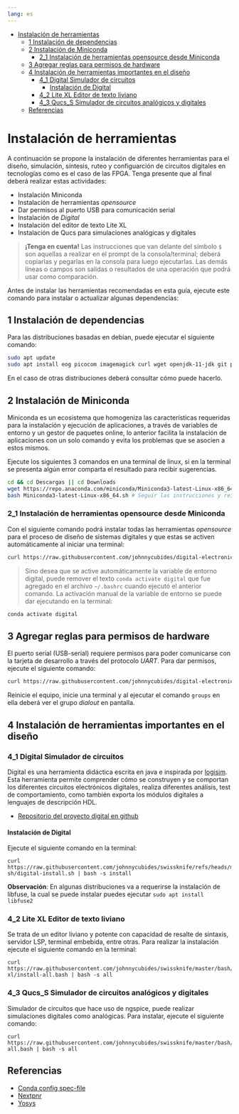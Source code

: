 ```yaml
---
lang: es
---
```


<!-- vim-markdown-toc Marked -->

* [Instalación de herramientas](#instalación-de-herramientas)
  * [1 Instalación de dependencias](#1-instalación-de-dependencias)
  * [2 Instalación de Miniconda](#2-instalación-de-miniconda)
    * [2_1 Instalación de herramientas opensource desde Miniconda](#2_1-instalación-de-herramientas-opensource-desde-miniconda)
  * [3 Agregar reglas para permisos de hardware](#3-agregar-reglas-para-permisos-de-hardware)
  * [4 Instalación de herramientas importantes en el diseño](#4-instalación-de-herramientas-importantes-en-el-diseño)
    * [4_1 Digital Simulador de circuitos](#4_1-digital-simulador-de-circuitos)
      * [Instalación de Digital](#instalación-de-digital)
    * [4_2 Lite XL Editor de texto liviano](#4_2-lite-xl-editor-de-texto-liviano)
    * [4_3 Qucs_S Simulador de circuitos analógicos y digitales](#4_3-qucs_s-simulador-de-circuitos-analógicos-y-digitales)
  * [Referencias](#referencias)

<!-- vim-markdown-toc -->

# Instalación de herramientas

A continuación se propone la instalación de diferentes herramientas para el diseño, simulación, síntesis, ruteo y configuarción
de circuitos digitales en tecnologías como es el caso de las FPGA. Tenga presente que al final deberá realizar estas actividades:

* Instalación Miniconda
* Instalación de herramientas _opensource_
* Dar permisos al puerto USB para comunicación serial
* Instalación de _Digital_
* Instalación del editor de texto Lite XL
* Instalación de Qucs para simulaciones analógicas y digitales

> **¡Tenga en cuenta!** Las instrucciones que van delante del símbolo ` $ ` son aquellas a realizar en el prompt de la consola/terminal; deberá copiarlas y
> pegarlas en la consola para luego ejecutarlas. Las demás líneas o campos son salidas o resultados de una operación que podrá usar como
> comparación.


Antes de instalar las herramientas recomendadas en esta guía, ejecute este
comando para instalar o actualizar algunas dependencias:

## 1 Instalación de dependencias

Para las distribuciones basadas en debian, puede ejecutar el siguiente comando:

```bash
sudo apt update
sudo apt install eog picocom imagemagick curl wget openjdk-11-jdk git pulseview sigrok-firmware-fx2lafw ngspice -y
```

En el caso de otras distribuciones deberá consultar cómo puede hacerlo.

## 2 Instalación de Miniconda

Miniconda es un ecosistema que homogeniza las características requeridas para
la instalación y ejecución de aplicaciones, a través de variables de entorno y
un gestor de paquetes online, lo anterior facilita la instalación de
aplicaciones con un solo comando y evita los problemas que se asocien a estos
mismos.

Ejecute los siguientes 3 comandos en una terminal de linux, si en la terminal
se presenta algún error comparta el resultado para recibir sugerencias.

```bash
cd && cd Descargas || cd Downloads
wget https://repo.anaconda.com/miniconda/Miniconda3-latest-Linux-x86_64.sh
bash Miniconda3-latest-Linux-x86_64.sh # Seguir las instrucciones y reiniciar la terminal
```

### 2_1 Instalación de herramientas opensource desde Miniconda

Con el siguiente comando podrá instalar todas las herramientas _opensource_
para el proceso de diseño de sistemas digitales y que estas se activen
automáticamente al iniciar una terminal:

```bash
curl https://raw.githubusercontent.com/johnnycubides/digital-electronic-1-101/main/installTools/spec-file.txt > ./spec-file.txt && conda create -n digital --file ./spec-file.txt && echo "conda activate digital" >> ~/.bashrc
```

> Sino desea que se active automáticamente la variable de entorno digital,
> puede remover el texto `conda activate digital` que fue agregado en el archivo
> `~/.bashrc` cuando ejecutó el anterior comando. La activación manual de la
> variable de entorno se puede dar ejecutando en la terminal:

```bash
conda activate digital
```

## 3 Agregar reglas para permisos de hardware

El puerto serial (USB-serial) requiere permisos para poder comunicarse con la
tarjeta de desarrollo a través del protocolo _UART_. Para dar permisos, ejecute
el siguiente comando:

```bash
curl https://raw.githubusercontent.com/johnnycubides/digital-electronic-1-101/main/installTools/hw-permissions.sh | sh
```

Reinicie el equipo, inicie una terminal y al ejecutar el comando `groups` en
ella deberá ver el grupo *dialout* en pantalla.

## 4 Instalación de herramientas importantes en el diseño

### 4_1 Digital Simulador de circuitos

Digital es una herramienta didáctica escrita en java e inspirada por [logisim](http://www.cburch.com/logisim/).
Esta herramienta permite comprender cómo se construyen y se comportan los diferentes circuitos electrónicos digitales,
realiza diferentes análisis, test de comportamiento, como también exporta los módulos digitales a lenguajes de descripción HDL.

* [Repositorio del proyecto digital en github](https://github.com/hneemann/Digital)

#### Instalación de Digital

Ejecute el siguiente comando en la terminal:

```
curl https://raw.githubusercontent.com/johnnycubides/swissknife/refs/heads/master/bash/installs/digital-sh/digital-install.sh | bash -s install
```

**Observación**: En algunas distribuciones va a requerirse la instalación de libfuse, la cual se puede instalar puedes ejecutar `sudo apt install libfuse2`

### 4_2 Lite XL Editor de texto liviano

Se trata de un editor liviano y potente con capacidad de resalte de sintaxis, servidor LSP, terminal embebida, entre otras.
Para realizar la instalación ejecute el siguiente comando en la terminal:

```
curl https://raw.githubusercontent.com/johnnycubides/swissknife/master/bash/installs/lite-xl/install-all.bash | bash -s all
```

### 4_3 Qucs_S Simulador de circuitos analógicos y digitales

Simulador de circuitos que hace uso de ngspice, puede realizar simulaciones
digitales como analógicas. Para instalar, ejecute el siguiente comando:

```
curl https://raw.githubusercontent.com/johnnycubides/swissknife/master/bash/installs/qucs_s/install-all.bash | bash -s all
```

## Referencias

* [Conda  config spec-file](https://conda.io/projects/conda/en/latest/user-guide/tasks/manage-environments.html#activating-an-environment)
* [Nextpnr](https://github.com/YosysHQ/nextpnr)
* [Yosys](https://github.com/YosysHQ/yosys)
